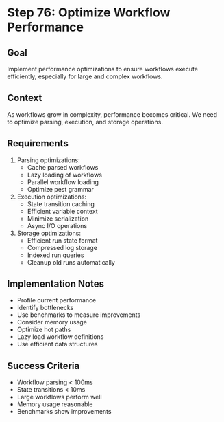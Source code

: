 # Step 76: Optimize Workflow Performance

## Goal
Implement performance optimizations to ensure workflows execute efficiently, especially for large and complex workflows.

## Context
As workflows grow in complexity, performance becomes critical. We need to optimize parsing, execution, and storage operations.

## Requirements
1. Parsing optimizations:
   - Cache parsed workflows
   - Lazy loading of workflows
   - Parallel workflow loading
   - Optimize pest grammar
2. Execution optimizations:
   - State transition caching
   - Efficient variable context
   - Minimize serialization
   - Async I/O operations
3. Storage optimizations:
   - Efficient run state format
   - Compressed log storage
   - Indexed run queries
   - Cleanup old runs automatically

## Implementation Notes
- Profile current performance
- Identify bottlenecks
- Use benchmarks to measure improvements
- Consider memory usage
- Optimize hot paths
- Lazy load workflow definitions
- Use efficient data structures

## Success Criteria
- Workflow parsing < 100ms
- State transitions < 10ms
- Large workflows perform well
- Memory usage reasonable
- Benchmarks show improvements